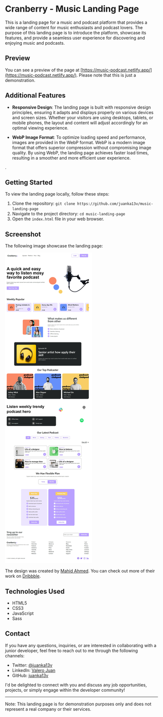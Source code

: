 # Cranberry - Music Landing Page

This is a landing page for a music and podcast platform that provides a wide range of content for music enthusiasts and podcast lovers. The purpose of this landing page is to introduce the platform, showcase its features, and provide a seamless user experience for discovering and enjoying music and podcasts.

## Preview

You can see a preview of the page at [https://music-podcast.netlify.app/](https://music-podcast.netlify.app/). Please note that this is just a demonstration.


## Additional Features

- **Responsive Design**: The landing page is built with responsive design principles, ensuring it adapts and displays properly on various devices and screen sizes. Whether your visitors are using desktops, tablets, or mobile phones, the layout and content will adjust accordingly for an optimal viewing experience.

- **WebP Image Format**: To optimize loading speed and performance, images are provided in the WebP format. WebP is a modern image format that offers superior compression without compromising image quality. By using WebP, the landing page achieves faster load times, resulting in a smoother and more efficient user experience.

.

## Getting Started

To view the landing page locally, follow these steps:

1. Clone the repository: `git clone https://github.com/juanka13v/music-landing-page`
2. Navigate to the project directory: `cd music-landing-page`
3. Open the `index.html` file in your web browser.

## Screenshot

The following image showcase the landing page:


![Screenshot](/screenshot.webp)



The design was created by [Mahid Ahmed](https://dribbble.com/mahid_uxi). You can check out more of their work on [Dribbble](https://dribbble.com/mahid_uxi).



## Technologies Used

- HTML5
- CSS3
- JavaScript
- Sass



## Contact

If you have any questions, inquiries, or are interested in collaborating with a junior developer, feel free to reach out to me through the following channels:

- Twitter: [@juanka13v](https://twitter.com/valero-juan)
- LinkedIn: [Valero Juan](https://www.linkedin.com/in/valero-juan)
- GitHub: [juanka13v](https://github.com/juanka13v)

I'd be delighted to connect with you and discuss any job opportunities, projects, or simply engage within the developer community!



---

Note: This landing page is for demonstration purposes only and does not represent a real company or their services.